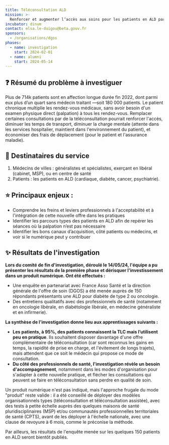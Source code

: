 ```yaml
---
title: Téléconsultation ALD 
mission: >-
  Renforcer et augmenter l’accès aux soins pour les patients en ALD par la téléconsultation
incubator: dinum
contact: elsa.le-duigou@beta.gouv.fr
sponsors:
  - /organisations/dgos
phases:
  - name: investigation
    start: 2024-02-01
  - name: alumni
    start: 2024-05-14
---
```


## ❓ Résumé du problème à investiguer 

Plus de 714k patients sont en affection longue durée fin 2022, dont parmi eux plus d’un quart sans médecin traitant —soit 180 000 patients. Le patient chronique multiplie les rendez-vous médicaux, sans avoir besoin d'un examen physique direct (palpation) à tous les rendez-vous. Remplacer certaines consultations par de la téléconsultation pourrait renforcer l'accès, diminuer les temps de transport, diminuer la charge mentale (attente dans les services hospitalier, maintient dans l'environnement du patient), et économiser des frais de déplacement (pour le patient et l'assurance maladie).

## 👱 Destinataires du service 

1. Médecins de villes : généralistes et spécialistes, exerçant en libéral (cabinet, MSP), ou en centre de santé
2. Patients : les patients en ALD (cardiaque, diabète, cancer, psychiatrie).

## ⭐ Principaux enjeux : 

- Comprendre les freins et leviers professionnels à l'acceptabilité et à l'intégration de cette nouvelle offre dans les pratiques
- Identifier les parcours types des patients en ALD afin de repérer les séances où la palpation n’est pas nécessaire
- Identifier les bons canaux d’acquisition, côté patients ou médecins, et voir si le numérique peut y contribuer

## ✨ Résultats de l'investigation 

**Lors du comité de fin d'investigation, déroulé le 14/05/24, l'équipe a pu présenter les résultats de la première phase et dérisquer l'investissement dans un produit numérique. Ont été effectués :**

- Une enquête en partenariat avec France Asso Santé et la direction générale de l'offre de soin (DGOS) a été menée auprès de 150 répondants présentants une ALD pour diabète de type 2 ou oncologie.
- Des entretiens qualitatifs avec des professionnels de santé (notamment en oncologie libérale, en diabétologie libérale, en médecine généraliste et en infirmerie). 

**La synthèse de l'investigation donne lieu aux apprentissages suivants :**

- **Les patients, à 95%, des patients connaissent la TLC mais l’utilisent peu en pratique**. Ils souhaitent disposer davantage d'une offre complémentaire de téléconsultation (car sont reconnus les gains en temps, la rapidité de prise en charge, et l'évitement de longs trajets), mais attendent que ce soit le médecin qui propose ce mode de consultation. 
- **Du côté des professionnels de santé, l'investigation révèle un besoin d'accompagnement**, notamment dans les modes d'organisation pour s'adapter à cette nouvelle pratique, et flécher les consultations qui peuvent se faire en téléconsultation sans perdre en qualité de soin.

Un produit numérique n'est pas indiqué, mais l'approche frugale du mode "produit" reste valide : il a été conseillé de déployer des modèles organisationnels types (téléconsultation et téléconsultation assistée), avec des tests à petite échelle auprès des quelques maisons de santé pluridisciplinaires (MSP) et/ou communautés professionnelles territoriales de santé (CPTS), avant de les déployer à l'échelle nationale, avec une clause de revoyure à 6 mois, comme le préconise la méthode. 

Par ailleurs, les résultats de l'enquête menée sur les quelques 150 patients en ALD seront bientôt publiés. 
